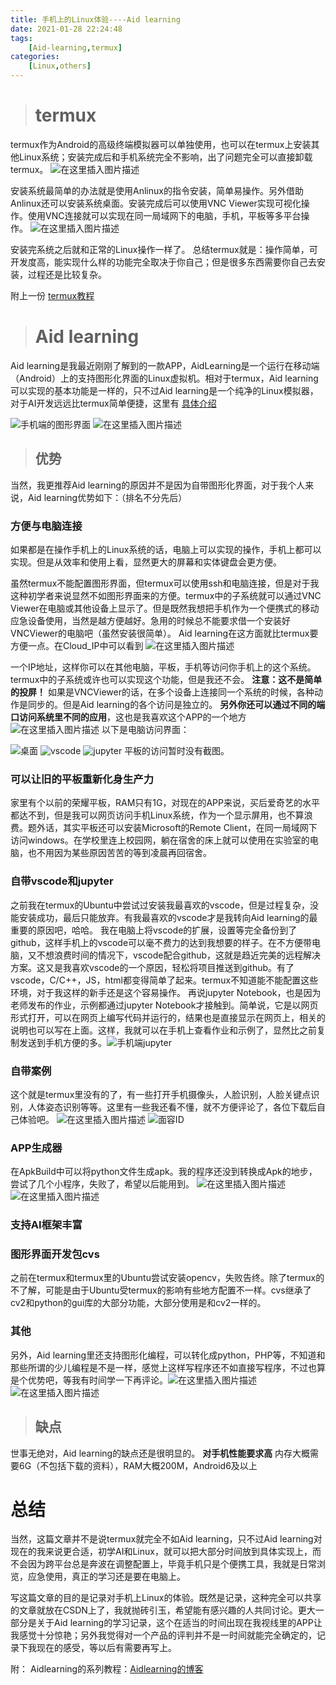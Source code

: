 ```yaml
---
title: 手机上的Linux体验----Aid learning
date: 2021-01-28 22:24:48
tags: 
    [Aid-learning,termux] 
categories: 
    [Linux,others]
---
```

> # termux
termux作为Android的高级终端模拟器可以单独使用，也可以在termux上安装其他Linux系统；安装完成后和手机系统完全不影响，出了问题完全可以直接卸载termux。
![在这里插入图片描述](https://img-blog.csdnimg.cn/20200502170724984.jpg?x-oss-process=image/watermark,type_ZmFuZ3poZW5naGVpdGk,shadow_10,text_aHR0cHM6Ly9ibG9nLmNzZG4ubmV0L3FxXzQ1MTcyMTU2,size_16,color_FFFFFF,t_70)

安装系统最简单的办法就是使用Anlinux的指令安装，简单易操作。另外借助Anlinux还可以安装系统桌面。安装完成后可以使用VNC Viewer实现可视化操作。使用VNC连接就可以实现在同一局域网下的电脑，手机，平板等多平台操作。
![在这里插入图片描述](https://img-blog.csdnimg.cn/20200502170744843.jpg?x-oss-process=image/watermark,type_ZmFuZ3poZW5naGVpdGk,shadow_10,text_aHR0cHM6Ly9ibG9nLmNzZG4ubmV0L3FxXzQ1MTcyMTU2,size_16,color_FFFFFF,t_70)

安装完系统之后就和正常的Linux操作一样了。
总结termux就是：操作简单，可开发度高，能实现什么样的功能完全取决于你自己；但是很多东西需要你自己去安装，过程还是比较复杂。

附上一份   [termux教程](https://www.sqlsec.com/2018/05/termux.html#toc-heading-218)

> # Aid learning
Aid learning是我最近刚刚了解到的一款APP，AidLearning是一个运行在移动端（Android）上的支持图形化界面的Linux虚拟机。相对于termux，Aid learning可以实现的基本功能是一样的，只不过Aid learning是一个纯净的Linux模拟器，对于AI开发远远比termux简单便捷，这里有  [具体介绍](https://blog.csdn.net/weixin_42055532/article/details/103944207)

![手机端的图形界面](https://img-blog.csdnimg.cn/20200502171558259.jpg?x-oss-process=image/watermark,type_ZmFuZ3poZW5naGVpdGk,shadow_10,text_aHR0cHM6Ly9ibG9nLmNzZG4ubmV0L3FxXzQ1MTcyMTU2,size_16,color_FFFFFF,t_70)
![在这里插入图片描述](https://img-blog.csdnimg.cn/20200502182620936.jpg?x-oss-process=image/watermark,type_ZmFuZ3poZW5naGVpdGk,shadow_10,text_aHR0cHM6Ly9ibG9nLmNzZG4ubmV0L3FxXzQ1MTcyMTU2,size_16,color_FFFFFF,t_70)

> ## 优势 
当然，我更推荐Aid learning的原因并不是因为自带图形化界面，对于我个人来说，Aid learning优势如下：（排名不分先后）
### 方便与电脑连接
如果都是在操作手机上的Linux系统的话，电脑上可以实现的操作，手机上都可以实现。但是从效率和使用上看，显然更大的屏幕和实体键盘会更方便。

虽然termux不能配置图形界面，但termux可以使用ssh和电脑连接，但是对于我这种初学者来说显然不如图形界面来的方便。termux中的子系统就可以通过VNC Viewer在电脑或其他设备上显示了。但是既然我想把手机作为一个便携式的移动应急设备使用，当然是越方便越好。急用的时候总不能要求借一个安装好VNCViewer的电脑吧（虽然安装很简单）。
Aid learning在这方面就比termux要方便一点。在Cloud_IP中可以看到
![在这里插入图片描述](https://img-blog.csdnimg.cn/20200502173414614.png?x-oss-process=image/watermark,type_ZmFuZ3poZW5naGVpdGk,shadow_10,text_aHR0cHM6Ly9ibG9nLmNzZG4ubmV0L3FxXzQ1MTcyMTU2,size_16,color_FFFFFF,t_70)

一个IP地址，这样你可以在其他电脑，平板，手机等访问你手机上的这个系统。termux中的子系统或许也可以实现这个功能，但是我还不会。
**注意：这不是简单的投屏！**
如果是VNCViewer的话，在多个设备上连接同一个系统的时候，各种动作是同步的。但是Aid learning的各个访问是独立的。
**另外你还可以通过不同的端口访问系统里不同的应用**，这也是我喜欢这个APP的一个地方
![在这里插入图片描述](https://img-blog.csdnimg.cn/20200502173317987.jpg?x-oss-process=image/watermark,type_ZmFuZ3poZW5naGVpdGk,shadow_10,text_aHR0cHM6Ly9ibG9nLmNzZG4ubmV0L3FxXzQ1MTcyMTU2,size_16,color_FFFFFF,t_70)
以下是电脑访问界面：

![桌面](https://img-blog.csdnimg.cn/20200502173543308.png?x-oss-process=image/watermark,type_ZmFuZ3poZW5naGVpdGk,shadow_10,text_aHR0cHM6Ly9ibG9nLmNzZG4ubmV0L3FxXzQ1MTcyMTU2,size_16,color_FFFFFF,t_70)
![vscode](https://img-blog.csdnimg.cn/20200502173655835.png?x-oss-process=image/watermark,type_ZmFuZ3poZW5naGVpdGk,shadow_10,text_aHR0cHM6Ly9ibG9nLmNzZG4ubmV0L3FxXzQ1MTcyMTU2,size_16,color_FFFFFF,t_70)
![jupyter](https://img-blog.csdnimg.cn/20200502173731886.png?x-oss-process=image/watermark,type_ZmFuZ3poZW5naGVpdGk,shadow_10,text_aHR0cHM6Ly9ibG9nLmNzZG4ubmV0L3FxXzQ1MTcyMTU2,size_16,color_FFFFFF,t_70)
平板的访问暂时没有截图。
### 可以让旧的平板重新化身生产力
家里有个以前的荣耀平板，RAM只有1G，对现在的APP来说，买后爱奇艺的水平都达不到，但是我可以网页访问手机Linux系统，作为一个显示屏用，也不算浪费。题外话，其实平板还可以安装Microsoft的Remote Client，在同一局域网下访问windows。在学校里连上校园网，躺在宿舍的床上就可以使用在实验室的电脑，也不用因为某些原因苦苦的等到凌晨再回宿舍。

### 自带vscode和jupyter
之前我在termux的Ubuntu中尝试过安装我最喜欢的vscode，但是过程复杂，没能安装成功，最后只能放弃。有我最喜欢的vscode才是我转向Aid learning的最重要的原因吧，哈哈。
我在电脑上将vscode的扩展，设置等完全备份到了github，这样手机上的vscode可以毫不费力的达到我想要的样子。在不方便带电脑，又不想浪费时间的情况下，vscode配合github，这就是趋近完美的远程解决方案。这又是我喜欢vscode的一个原因，轻松将项目推送到github。有了vscode，C/C++，JS，html都变得简单了起来。termux不知道能不能配置这些环境，对于我这样的新手还是这个容易操作。
再说jupyter Notebook，也是因为老师发布的作业，示例都通过jupyter Notebook才接触到。简单说，它是以网页形式打开，可以在网页上编写代码并运行的，结果也是直接显示在网页上，相关的说明也可以写在上面。这样，我就可以在手机上查看作业和示例了，显然比之前复制发送到手机方便的多。![手机端jupyter](https://img-blog.csdnimg.cn/20200502180101103.jpg?x-oss-process=image/watermark,type_ZmFuZ3poZW5naGVpdGk,shadow_10,text_aHR0cHM6Ly9ibG9nLmNzZG4ubmV0L3FxXzQ1MTcyMTU2,size_16,color_FFFFFF,t_70)
### 自带案例
这个就是termux里没有的了，有一些打开手机摄像头，人脸识别，人脸关键点识别，人体姿态识别等等。这里有一些我还看不懂，就不方便评论了，各位下载后自己体验吧。
![在这里插入图片描述](https://img-blog.csdnimg.cn/20200502180839474.jpg?x-oss-process=image/watermark,type_ZmFuZ3poZW5naGVpdGk,shadow_10,text_aHR0cHM6Ly9ibG9nLmNzZG4ubmV0L3FxXzQ1MTcyMTU2,size_16,color_FFFFFF,t_70)
![面容ID](https://img-blog.csdnimg.cn/20200502180844530.jpg?x-oss-process=image/watermark,type_ZmFuZ3poZW5naGVpdGk,shadow_10,text_aHR0cHM6Ly9ibG9nLmNzZG4ubmV0L3FxXzQ1MTcyMTU2,size_16,color_FFFFFF,t_70)
### APP生成器
在ApkBuild中可以将python文件生成apk。我的程序还没到转换成Apk的地步，尝试了几个小程序，失败了，希望以后能用到。
![在这里插入图片描述](https://img-blog.csdnimg.cn/20200502181244583.jpg?x-oss-process=image/watermark,type_ZmFuZ3poZW5naGVpdGk,shadow_10,text_aHR0cHM6Ly9ibG9nLmNzZG4ubmV0L3FxXzQ1MTcyMTU2,size_16,color_FFFFFF,t_70)
![在这里插入图片描述](https://img-blog.csdnimg.cn/20200502181249770.jpg?x-oss-process=image/watermark,type_ZmFuZ3poZW5naGVpdGk,shadow_10,text_aHR0cHM6Ly9ibG9nLmNzZG4ubmV0L3FxXzQ1MTcyMTU2,size_16,color_FFFFFF,t_70)
### 支持AI框架丰富

### 图形界面开发包cvs
之前在termux和termux里的Ubuntu尝试安装opencv，失败告终。除了termux的不了解，可能是由于Ubuntu受termux的影响有些地方配置不一样。cvs继承了cv2和python的gui库的大部分功能，大部分使用是和cv2一样的。
### 其他
另外，Aid learning里还支持图形化编程，可以转化成python，PHP等，不知道和那些所谓的少儿编程是不是一样，感觉上这样写程序还不如直接写程序，不过也算是个优势吧，等我有时间学一下再评论。![在这里插入图片描述](https://img-blog.csdnimg.cn/20200502183000210.jpg?x-oss-process=image/watermark,type_ZmFuZ3poZW5naGVpdGk,shadow_10,text_aHR0cHM6Ly9ibG9nLmNzZG4ubmV0L3FxXzQ1MTcyMTU2,size_16,color_FFFFFF,t_70)
![在这里插入图片描述](https://img-blog.csdnimg.cn/20200502183005968.jpg?x-oss-process=image/watermark,type_ZmFuZ3poZW5naGVpdGk,shadow_10,text_aHR0cHM6Ly9ibG9nLmNzZG4ubmV0L3FxXzQ1MTcyMTU2,size_16,color_FFFFFF,t_70)

> ## 缺点
世事无绝对，Aid learning的缺点还是很明显的。
**对手机性能要求高**
内存大概需要6G（不包括下载的资料），RAM大概200M，Android6及以上

# 总结
当然，这篇文章并不是说termux就完全不如Aid learning，只不过Aid learning对现在的我来说更合适，初学AI和Linux，就可以把大部分时间放到具体实现上，而不会因为跨平台总是奔波在调整配置上，毕竟手机只是个便携工具，我就是日常浏览，应急使用，真正的学习还是要在电脑上。

写这篇文章的目的是记录对手机上Linux的体验。既然是记录，这种完全可以共享的文章就放在CSDN上了，我就抛砖引玉，希望能有感兴趣的人共同讨论。更大一部分是关于Aid learning的学习记录，这个在适当的时间出现在我视线里的APP让我感觉十分惊艳；另外我觉得对一个产品的评判并不是一时间就能完全确定的，记录下我现在的感受，等以后有需要再写上。


附：
Aidlearning的系列教程：[Aidlearning的博客](https://blog.csdn.net/weixin_42055532)
